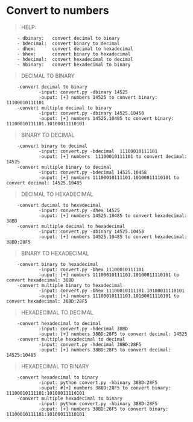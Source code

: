 # **Convert to numbers**


>HELP:

        - dbinary:   convert decimal to binary
        - bdecimal:  convert binary to decimal
        - dhex:      convert decimal to hexadecimal
        - bhex:      convert binary to hexadecimal
        - hdecimal:  convert hexadecimal to decimal
        - hbinary:   convert hexadecimal to binary


>DECIMAL TO BINARY

        -convert decimal to binary
                -input: convert.py -dbinary 14525
                -ouput: [+] numbers 14525 to convert binary: 11100010111101
        -convert multiple decimal to binary
                -input: convert.py -dbinary 14525.10458
                -ouput: [+] numbers 14525.10485 to convert binary: 11100010111101.10100011110101

>BINARY TO DECIMAL

        -convert binary to decimal
                -input: convert.py -bdecimal  11100010111101
                -ouput: [+] numbers  11100010111101 to convert decimal: 14525
        -convert multiple binary to decimal
                -input: convert.py -bdecimal 14525.10458
                -ouput: [+] numbers 11100010111101.10100011110101 to convert decimal: 14525.10485

> DECIMAL TO HEXADECIMAL
        
        -convert decimal to hexadecimal 
                -input: convert.py -dhex 14525
                -ouput: [+] numbers 14525.10485 to convert hexadecimal: 38BD
        -convert multiple decimal to hexadecimal
                -input: convert.py -dbinary 14525.10458
                -ouput: [+] numbers 14525.10485 to convert hexadecimal: 38BD:28F5

> BINARY TO HEXADECIMAL

        -convert binary to hexadecimal
                -input: convert.py -bhex 11100010111101
                -ouput: [+] numbers 11100010111101.10100011110101 to convert hexadecimal: 38BD
        -convert multiple binary to hexadecimal
                -input: convert.py -bhex 11100010111101.10100011110101
                -ouput: [+] numbers 11100010111101.10100011110101 to convert hexadecimal: 38BD:28F5

>HEXADECIMAL TO DECIMAL

        -convert hexadecimal to decimal
                -input: convert.py -hdecimal 38BD 
                -ouput: [+] numbers 38BD:28F5 to convert decimal: 14525 
        -convert multiple hexadecimal to decimal
                -input: convert.py -hdecimal 38BD:28F5 
                -ouput: [+] numbers 38BD:28F5 to convert decimal: 14525:10485

>HEXADECIMAL TO BINARY

        -convert hexadecimal to binary
                -input: python convert.py -hbinary 38BD:28F5
                -ouput: #[+] numbers 38BD:28F5 to convert binary: 11100010111101:10100011110101 
        -convert multiple hexadecimal to binary
                -input: python convert.py -hbinary 38BD:28F5
                -ouput: [+] numbers 38BD:28F5 to convert binary: 11100010111101:10100011110101

